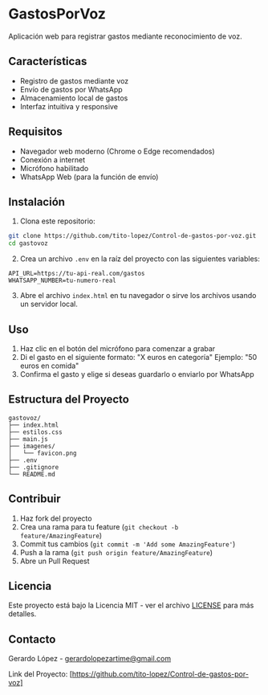 # GastosPorVoz

Aplicación web para registrar gastos mediante reconocimiento de voz.

## Características

- Registro de gastos mediante voz
- Envío de gastos por WhatsApp
- Almacenamiento local de gastos
- Interfaz intuitiva y responsive

## Requisitos

- Navegador web moderno (Chrome o Edge recomendados)
- Conexión a internet
- Micrófono habilitado
- WhatsApp Web (para la función de envío)

## Instalación

1. Clona este repositorio:
```bash
git clone https://github.com/tito-lopez/Control-de-gastos-por-voz.git
cd gastovoz
```

2. Crea un archivo `.env` en la raíz del proyecto con las siguientes variables:
```env
API_URL=https://tu-api-real.com/gastos
WHATSAPP_NUMBER=tu-numero-real
```

3. Abre el archivo `index.html` en tu navegador o sirve los archivos usando un servidor local.

## Uso

1. Haz clic en el botón del micrófono para comenzar a grabar
2. Di el gasto en el siguiente formato: "X euros en categoría"
   Ejemplo: "50 euros en comida"
3. Confirma el gasto y elige si deseas guardarlo o enviarlo por WhatsApp

## Estructura del Proyecto

```
gastovoz/
├── index.html
├── estilos.css
├── main.js
├── imagenes/
│   └── favicon.png
├── .env
├── .gitignore
└── README.md
```

## Contribuir

1. Haz fork del proyecto
2. Crea una rama para tu feature (`git checkout -b feature/AmazingFeature`)
3. Commit tus cambios (`git commit -m 'Add some AmazingFeature'`)
4. Push a la rama (`git push origin feature/AmazingFeature`)
5. Abre un Pull Request

## Licencia

Este proyecto está bajo la Licencia MIT - ver el archivo [LICENSE](LICENSE) para más detalles.

## Contacto

Gerardo López - gerardolopezartime@gmail.com

Link del Proyecto: [https://github.com/tito-lopez/Control-de-gastos-por-voz]
